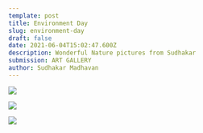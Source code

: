 ```yaml
---
template: post
title: Environment Day
slug: environment-day
draft: false
date: 2021-06-04T15:02:47.600Z
description: Wonderful Nature pictures from Sudhakar
submission: ART GALLERY
author: Sudhakar Madhavan
---
```

![](/media/whatsapp-image-2021-06-03-at-22.56.03.jpeg)

![](/media/3.jpeg)

![](/media/2.jpeg)